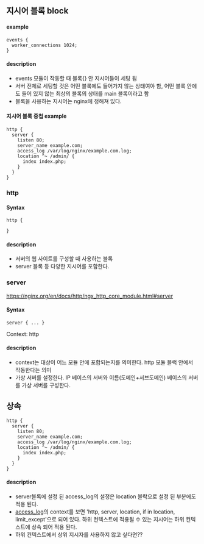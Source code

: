 ## 지시어 블록 block
#### example
```
events {
  worker_connections 1024;
}
```
#### description
- events 모듈이 작동할 때 블록{} 안 지시어들이 세팅 됨
- 서버 전체로 세팅할 것은 어떤 블록에도 들어가지 않는 상태여야 함, 어떤 블록 안에도 들어 있지 않는 최상의 블록의 상태를 main 블록이라고 함
- 블록을 사용하는 지시어는 nginx에 정해져 있다.
#### 지시어 블록 중첩 example
```
http {
  server {
    listen 80;
    server_name example.com;
    access_log /var/log/nginx/example.com.log;
    location ^~ /admin/ {
      index index.php;
    }
  }
}
```


### http
#### Syntax
```
http {

}
```
#### description
- 서버의 웹 사이트를 구성할 때 사용하는 블록
- server 블록 등 다양한 지시어를 포함한다.

### server
https://nginx.org/en/docs/http/ngx_http_core_module.html#server
#### Syntax
```
server { ... }
```
Context:	http
#### description
- context는 대상이 어느 모듈 안에 포함되는지를 의미한다. http 모듈 블럭 안에서 작동한다는 의미
- 가상 서버를 설정한다. IP 베이스의 서버와 이름(도메인+서브도메인) 베이스의 서버를 가상 서버를 구성한다.


## 상속
```
http {
  server {
    listen 80;
    server_name example.com;
    access_log /var/log/nginx/example.com.log;
    location ^~ /admin/ {
      index index.php;
    }
  }
}
```
#### description
- server블록에 설정 된 access_log의 설정은 location 블락으로 설정 된 부분에도 적용 된다.
- [access_log](https://nginx.org/en/docs/http/ngx_http_log_module.html#access_log)의 context를 보면 'http, server, location, if in location, limit_except'으로 되어 있다. 하위 컨텍스트에 적용될 수 있는 지시어는 하위 컨텍스트에 상속 되어 적용 된다.
- 하위 컨텍스트에서 상위 지시자를 사용하지 않고 싶다면??


##
```
```

```
```
